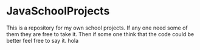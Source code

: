 # JavaSchoolProjects
This is a repository for my own school projects.
If any one need some of them they are free to take it.
Then if some one think that the code could be better feel free to say it.
hola

